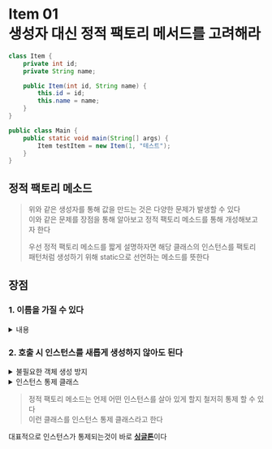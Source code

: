 # Item 01 <br /> 생성자 대신 정적 팩토리 메서드를 고려해라

```java
class Item {
    private int id;
    private String name;

    public Item(int id, String name) {
        this.id = id;
        this.name = name;
    }
}

public class Main {
    public static void main(String[] args) {
        Item testItem = new Item(1, "테스트");
    }
}
```

## 정적 팩토리 메소드
> 위와 같은 생성자를 통해 값을 만드는 것은 다양한 문제가 발생할 수 있다 <br />
> 이와 같은 문제를 장점을 통해 알아보고 정적 팩토리 메소드를 통해 개성해보고자 한다
> 
> 우선 정적 팩토리 메소드를 짧게 설명하자면 해당 클래스의 인스턴스를 팩토리 패턴처럼 생성하기 위해 static으로 선언하는 메소드를 뜻한다
 

## 장점
### 1. 이름을 가질 수 있다
<details>
  <summary>내용</summary>

기본 생성자를 통해 인스턴스를 만드는 것은 다른 개발자와 개발을 하면서 발생할 수 있는 문제점을 알아야 한다. <br />
우선 만약 우리가 위에서 만든 객체에서 id는 내부에서 조작하고 오롯이 name만을 받아서 객체를 생성하고 싶다면 어떻게 해야할까
```java
class Item {
    private int id;
    private String name;

    public Item(int id, String name) {
        this.id = id;
        this.name = name;
    }

    public Item(String name) {
        this.name = name;
    }
}

public class Main {
    public static void main(String[] args) {
        Item testItem2 = new Item("테스트");
    }
}
```
> <strong>위와 같이 부생성자를 통해 만들수 있지만 이것은 나만 알고 있는 방법일 뿐 다른 개발자가 사용하려 한다면 결국 내부 로직을 파헤쳐야한다 </strong><br />

이것을 해결할 수 있다
```java
class Item {
    private int id;
    private String name;

    public Item(int id, String name) {
        this.id = id;
        this.name = name;
    }

    public static Item createItemWithoutId(String name) {
        return new Item(0, name);
    }
}

public class Main {
    public static void main(String[] args) {
        Item testItem = Item.createItemWithoutId("테스트");
    }
}
```
포인트는 바로 Item 클래스에 있는 static 메소드이다.
이름을 저렇게 따로 작성을 해서 사용할 수 있기 때문에 다른 개발자가 사용하기 좀 더 수월해지고 해당 클래스가 무엇을 위한 메소드인지 명확하게 알기 쉽다
</details>

### 2. 호출 시 인스턴스를 새롭게 생성하지 않아도 된다
<details>
  <summary>불필요한 객체 생성 방지</summary>
<strong>불필요한 객체 생성은 피하는 것이 좋다. </strong><br />

대표적인 예로 자주 사용하는 객체인 Boolean과 Integer와 같은 객체의 경우 값을 변경할때 valueOf를 사용하지만 이를 위해 일일히 객체를 생성하지 않는다

```java
class Test {
public static void main(String[] args) {
    Integer i1 = Integer.valueOf(100);
    Integer i2 = Integer.valueOf(100);

    Boolean b1 = Boolean.valueOf(true);
    Boolean b2 = Boolean.valueOf(true);

    System.out.println(i1 == i2); // true
    System.out.println(b1 == b2); // true
}
}
```
이렇게 각각의 객체는 굳이 인스턴스를 진행하지 않고 바로 static 메소드를 통해 값을 셋팅할 수 있도록 한다 <br />
여기서 Integer는 심지어 값을 캐싱하여 사용하기 때문에 값을 true로 반환하기도 한다
> <strong>약간의 팁</strong> <br/> Integer는 값을 -128 ~ 127 까지 캐싱하고 그 이외는 객체의 값을 새로 만든다

```java
class Test {
    public static void main(String[] args) {
        Integer i1 = Integer.valueOf(100);
        Integer i2 = Integer.valueOf(100);

        Integer i3 = Integer.valueOf(200);
        Integer i4 = Integer.valueOf(200);

        System.out.println(i1 == i2); // true
        System.out.println(i3 == i4); // false
    }
}
```
</details>

<details>
  <summary>인스턴스 통제 클래스</summary>
</details>

> 정적 팩토리 메소드는 언제 어떤 인스턴스를 살아 있게 할지 철저히 통제 할 수 있다 <br/>
> 이런 클래스를 인스턴스 통제 클래스라고 한다

대표적으로 인스턴스가 통제되는것이 바로 <u><strong>싱글톤</strong></u>이다
